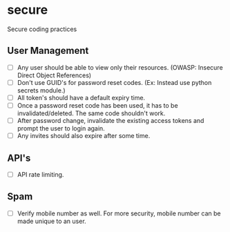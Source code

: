 # secure
Secure coding practices

## User Management
- [ ] Any user should be able to view only their resources. (OWASP: Insecure Direct Object References)
- [ ] Don't use GUID's for password reset codes. (Ex: Instead use python secrets module.)
- [ ] All token's should have a default expiry time.
- [ ] Once a password reset code has been used, it has to be invalidated/deleted. The same code shouldn't work.
- [ ] After password change, invalidate the existing access tokens and prompt the user to login again.
- [ ] Any invites should also expire after some time.

## API's
- [ ] API rate limiting.

## Spam
- [ ] Verify mobile number as well. For more security, mobile number can be made unique to an user.
